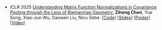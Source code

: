 - <span class="conf-badge">ICLR 2025</span>
[Understanding Matrix Function Normalizations in Covariance Pooling through the Lens of Riemannian Geometry](https://openreview.net/forum?id=q1t0Lmvhty),
**Ziheng Chen**, Yue Song, Xiao-Jun Wu, Gaowen Liu, Nicu Sebe.
[[Code](https://github.com/GitZH-Chen/RiemGCP)] 
[[Slides](https://github.com/GitZH-Chen/RiemGCP/blob/main/PPT-ICLR25-RiemGCP.pdf)]
[[Poster](https://github.com/GitZH-Chen/RiemGCP/blob/main/ICLR25-RiemGCP-Poster.pdf)]
[[Video](https://iclr.cc/virtual/2025/poster/28270)]